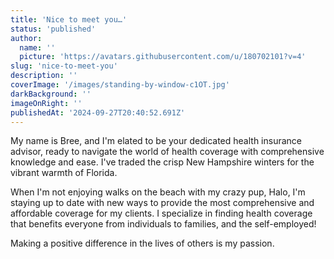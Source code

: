 ```yaml
---
title: 'Nice to meet you…'
status: 'published'
author:
  name: ''
  picture: 'https://avatars.githubusercontent.com/u/180702101?v=4'
slug: 'nice-to-meet-you'
description: ''
coverImage: '/images/standing-by-window-c1OT.jpg'
darkBackground: ''
imageOnRight: ''
publishedAt: '2024-09-27T20:40:52.691Z'
---
```


My name is Bree, and I'm elated to be your dedicated health insurance advisor, ready to navigate the world of health coverage with comprehensive knowledge and ease. I've traded the crisp New Hampshire winters for the vibrant warmth of Florida.

When I'm not enjoying walks on the beach with my crazy pup, Halo, I'm staying up to date with new ways to provide the most comprehensive and affordable coverage for my clients. I specialize in finding health coverage that benefits everyone from individuals to families, and the self-employed!

Making a positive difference in the lives of others is my passion.